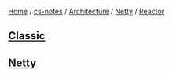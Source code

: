 [Home](https://mengxianbin.github.io) /
[cs-notes](https://mengxianbin.github.io/cs-notes/content) /
[Architecture](https://mengxianbin.github.io/cs-notes/content/Architecture) /
[Netty](https://mengxianbin.github.io/cs-notes/content/Architecture/Netty) /
[Reactor](https://mengxianbin.github.io/cs-notes/content/Architecture/Netty/Reactor)

## [Classic](https://mengxianbin.github.io/cs-notes/content/Architecture/Netty/Reactor/Classic)

## [Netty](https://mengxianbin.github.io/cs-notes/content/Architecture/Netty/Reactor/Netty/)
